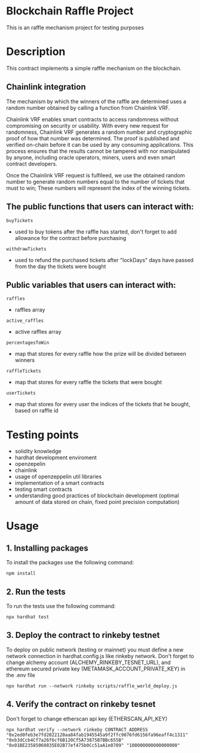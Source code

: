 # Blockchain Raffle Project

This is an raffle mechanism project for testing purposes

# Description
This contract implements a simple raffle mechanism on the blockchain.

## Chainlink integration
The mechanism by which the winners of the raffle are determined uses a random number obtained by calling a function from Chainlink VRF.

Chainlink VRF enables smart contracts to access randomness without compromising on security or usability. With every new request for randomness, Chainlink VRF generates a random number and cryptographic proof of how that number was determined. The proof is published and verified on-chain before it can be used by any consuming applications. This process ensures that the results cannot be tampered with nor manipulated by anyone, including oracle operators, miners, users and even smart contract developers.

Once the Chainlink VRF request is fulfileed, we use the obtained random number to generate random numbers equal to the number of tickets that must to win; These numbers will represent the index of the winning tickets.

## The public functions that users can interact with:
```shell
buyTickets 
``` 
- used to buy tokens after the raffle has started, don't forget to add allowance for the contract before purchasing
```shell
withdrawTickets
``` 
- used to refund the purchased tickets after "lockDays" days have passed from the day the tickets were bought

## Public variables that users can interact with:
```shell
raffles
```
- raffles array
```shell
active_raffles
```
- active raffles array
```shell
percentagesToWin
```
- map that stores for every raffle how the prize will be divided between winners
```shell
raffleTickets
```
- map that stores for every raffle the tickets that were bought
```shell
userTickets
```
- map that stores for every user the indices of the tickets that he bought, based on raffle id
# Testing points
* solidity knowledge
* hardhat development enviroment
* openzepelin
* chainlink
* usage of openzeppelin util libraries
* implementation of a smart contracts
* testing smart contracts
* understanding good practices of blockchain development (optimal amount of data stored on chain, fixed point precision computation)

# Usage

## 1. Installing packages
To install the packages use the following command:
```shell
npm install
```

## 2. Run the tests
To run the tests use the following command:
```shell
npx hardhat test
```
## 3. Deploy the contract to rinkeby testnet
To deploy on public network (testing or mainnet) you must define a new network connection in hardhat.config.js like rinkeby network. Don't forget to change alchemy account (ALCHEMY_RINKEBY_TESNET_URL), and ethereum secured private key (METAMASK_ACCOUNT_PRIVATE_KEY) in the .env file

```shell
npx hardhat run --network rinkeby scripts/raffle_world_deploy.js
```

## 4. Verify the contract on rinkeby tesnet
Don't forget to change etherscan api key (ETHERSCAN_API_KEY)
```shell
npx hardhat verify --network rinkeby CONTRACT_ADDRESS  "0x2ed0feb3e7fd2022120aa84fab1945545a9f2ffc9076fd6156fa96eaff4c1311" "0xb3dCcb4Cf7a26f6cf6B120Cf5A73875B7BBc655B" "0x01BE23585060835E02B77ef475b0Cc51aA1e0709" "100000000000000000" 
```
